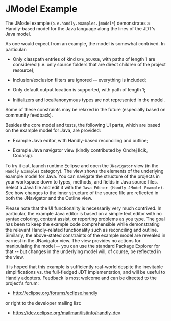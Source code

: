 JModel Example
==============

The JModel example (`o.e.handly.examples.jmodel*`) demonstrates a Handly-based
model for the Java language along the lines of the JDT's Java model.

As one would expect from an example, the model is somewhat contrived.
In particular:

* Only classpath entries of kind `CPE_SOURCE`, with paths of length 1
are considered (i.e. only source folders that are direct children
of the project resource);

* Inclusion/exclusion filters are ignored -- everything is included;

* Only default output location is supported, with path of length 1;

* Initializers and local/anonymous types are not represented in the model.

Some of these constraints may be relaxed in the future (especially
based on community feedback).

Besides the core model and tests, the following UI parts, which are based on
the example model for Java, are provided:

* Example Java editor, with Handly-based reconciling and outline;

* Example Java navigator view (kindly contributed by Ondrej Ilcik, Codasip).

To try it out, launch runtime Eclipse and open the `JNavigator` view (in
the `Handly Examples` category). The view shows the elements of the underlying
example model for Java. You can navigate the structure of the projects in your
workspace down to types, methods, and fields in Java source files. Select
a Java file and edit it with the `Java Editor (Handly JModel Example)`.
See how changes to the inner structure of the source file are reflected
in both the JNavigator and the Outline view.

Please note that the UI functionality is necessarily very much contrived.
In particular, the example Java editor is based on a simple text editor
with no syntax coloring, content assist, or reporting problems as you type.
The goal has been to keep the example code comprehensible while demonstrating
the relevant Handly-related functionality such as reconciling and outline.
Similarly, the above-stated constraints of the example model are revealed
in earnest in the JNavigator view. The view provides no actions for
manipulating the model -- you can use the standard Package Explorer for that --
but changes in the underlying model will, of course, be reflected in the view.

It is hoped that this example is sufficiently real-world despite
the inevitable simplifications vs. the full-fledged JDT implementation,
and will be useful to Handly adopters. Feedback is most welcome
and can be directed to the project's forum:

- <http://eclipse.org/forums/eclipse.handly>

or right to the developer mailing list:

- <https://dev.eclipse.org/mailman/listinfo/handly-dev>

